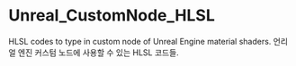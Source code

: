 # Unreal_CustomNode_HLSL
HLSL codes to type in custom node of Unreal Engine material shaders.
언리얼 엔진 커스텀 노드에 사용할 수 있는 HLSL 코드들.
